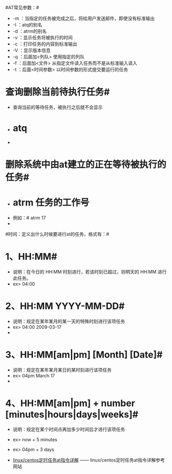 
#AT常见参数：#
* -m ：当指定的任务被完成之后，将给用户发送邮件，即使没有标准输出
* -I ：atq的别名
* -d ：atrm的别名
* -v ：显示任务将被执行的时间
* -c ：打印任务的内容到标准输出
* -V ：显示版本信息
* -q ：后面加<列队> 使用指定的列队
* -f ：后面加<文件> 从指定文件读入任务而不是从标准输入读入
* -t ：后面<时间参数> 以时间参数的形式提交要运行的任务

# 查询删除当前待执行任务#
* 查询当前的等待任务，被执行之后就不会显示
* # atq
* 

# 删除系统中由at建立的正在等待被执行的任务#
* # atrm 任务的工作号
* 例如：# atrm 17
* 

#时间：定义出什么时候要进行at的任务，格式有：#
 # 1、HH:MM# 
* 说明：在今日的 HH:MM 时刻进行，若该时刻已超过，则明天的 HH:MM 进行此任务。
* ex> 04:00

# 2、HH:MM YYYY-MM-DD# 
* 说明：规定在某年某月的某一天的特殊时刻进行该项任务
* ex> 04:00 2009-03-17
* 

# 3、HH:MM[am|pm] [Month] [Date]# 
* 说明：规定在某年某月某日的某时刻进行该项任务
* ex> 04pm March 17
*

# 4、HH:MM[am|pm] + number [minutes|hours|days|weeks]# 
* 说明：规定在某个时间点再加多少时间后才进行该项任务
* ex> now + 5 minutes
* ex> 04pm + 3 days

* [linux/centos定时任务at指令详解](http://www.2cto.com/os/201409/336183.html) —— linux/centos定时任务at指令详解参考网站
